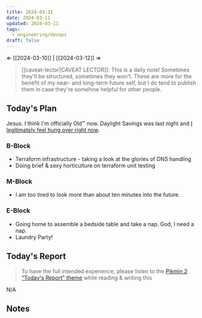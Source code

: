 ```yaml
---
title: 2024-03-11
date: 2024-03-11
updated: 2024-03-11
tags:
  - engineering/devops
draft: false
---
```

⇐ [[2024-03-10]] | [[2024-03-12]] ⇒

> [[caveat-lector|CAVEAT LECTOR]]: This is a daily note! Sometimes they'll be structured, sometimes they won't. These are more for the benefit of my near- and long-term future self, but I do tend to publish them in case they're somehow helpful for other people.

## Today's Plan

Jesus. I think I'm officially Old™ now. Daylight Savings was last night and [I legitimately feel hung over right now](https://youtu.be/4GUzYFTDTio?si=0hGDlHJUZrKJdJJE&t=21).
### B-Block

- Terraform infrastructure - taking a look at the glories of DNS handling
- Doing brief & sexy horticulture on terraform unit testing

### M-Block

- I am too tired to look more than about ten minutes into the future.

### E-Block

- Going home to assemble a bedside table and take a nap. God, I need a nap.
- Laundry Party!

## Today's Report

> To have the full intended experience, please listen to the [Pikmin 2 "Today's Report" theme](https://www.youtube.com/watch?v=l1fCmKZnq3U&list=PLwyW5mbdZMGN8mGTqvDhsBs37SW4TkHcw&index=85) while reading & writing this

N/A

## Notes
